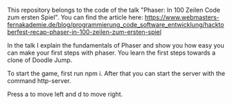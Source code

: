 This repository belongs to the code of the talk "Phaser: In 100 Zeilen Code zum ersten Spiel".
You can find the article here: https://www.webmasters-fernakademie.de/blog/programmierung_code_software_entwicklung/hacktoberfest-recap-phaser-in-100-zeilen-zum-ersten-spiel

In the talk I explain the fundamentals of Phaser and show you how easy you can make your first steps with phaser. You learn the first steps towards a clone of Doodle Jump.

To start the game, first run npm i.
After that you can start the server with the command http-server.

Press a to move left and d to move right.
